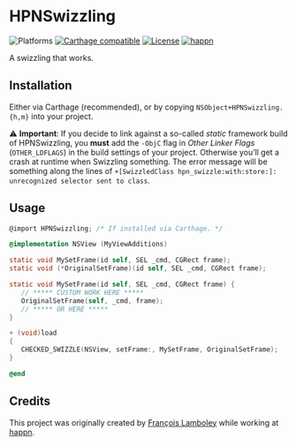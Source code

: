 # HPNSwizzling
![Platforms](https://img.shields.io/badge/platform-macOS%20|%20iOS%20|%20tvOS%20|%20watchOS-lightgrey.svg?style=flat) [![Carthage compatible](https://img.shields.io/badge/carthage-compatible-4BC51D.svg?style=flat)](https://github.com/Carthage/Carthage) [![License](https://img.shields.io/github/license/happn-tech/HPNSwizzling.svg)](License.txt) [![happn](https://img.shields.io/badge/from-happn-0087B4.svg?style=flat)](https://happn.com)

A swizzling that works.

## Installation
Either via Carthage (recommended), or by copying `NSObject+HPNSwizzling.{h,m}` into your project.

⚠️ **Important**: If you decide to link against a so-called _static_ framework build of HPNSwizzling,
you **must** add the `-ObjC` flag in _Other Linker Flags_ (`OTHER_LDFLAGS`) in the build settings of
your project. Otherwise you’ll get a crash at runtime when Swizzling something.
The error message will be something along the lines of `+[SwizzledClass hpn_swizzle:with:store:]:
unrecognized selector sent to class`.

## Usage
```objectivec
@import HPNSwizzling; /* If installed via Carthage. */

@implementation NSView (MyViewAdditions)

static void MySetFrame(id self, SEL _cmd, CGRect frame);
static void (*OriginalSetFrame)(id self, SEL _cmd, CGRect frame);

static void MySetFrame(id self, SEL _cmd, CGRect frame) {
   // ***** CUSTOM WORK HERE *****
   OriginalSetFrame(self, _cmd, frame);
   // ***** OR HERE *****
}

+ (void)load
{
   CHECKED_SWIZZLE(NSView, setFrame:, MySetFrame, OriginalSetFrame);
}

@end
```

## Credits
This project was originally created by [François Lamboley](https://github.com/Frizlab) while working at [happn](https://happn.com).
